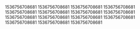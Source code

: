 1536756708681
1536756708681
1536756708681
1536756708681
1536756708681
1536756708681
1536756708681
1536756708681
1536756708681
1536756708681
1536756708681
1536756708681
1536756708681
1536756708681
1536756708681